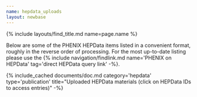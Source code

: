 ```yaml
---
name: hepdata_uploads
layout: newbase
---
```

{% include layouts/find_title.md name=page.name %}

Below are some of the PHENIX HEPData items listed in a convenient format, roughly
in the reverse order of processing. For the most up-to-date listing
please use the 
{% include navigation/findlink.md name='PHENIX on HEPData' tag='direct HEPData query link' -%}.

{% include_cached documents/doc.md category='hepdata' type='publication' title="Uploaded HEPData materials (click on HEPData IDs to access entries)" -%}
